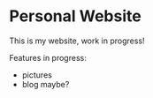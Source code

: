 # Personal Website

This is my website, work in progress!

Features in progress: 

- pictures
- blog maybe?
